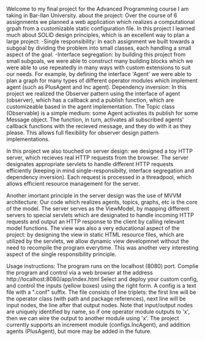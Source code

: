 Welcome to my final project for the Advanced Programming course I am taking in Bar-Ilan University.
about the project:
Over the course of 6 assignments we planned a web application which realizes a computational grpah from a customizable static configuration file.
In this project I learned much about SOLID design principles, which is an excellent way to plan a large project:
-Single responsibility: In each assignment we built towards a subgoal by dividing the problem into small classes, each handling a small aspect of the goal.
-Interface segregation: by building this project from small subgoals, we were able to construct many building blocks which we were able to use repeatedly in many ways with custom extensions to suit our needs.
For example, by defining the interface 'Agent' we were able to plan a graph for many types of different operator modules which implement agent (such as PlusAgent and Inc agent).
Dependency inversion: In this project we realized the Observer pattern using the interface of agent (observer), which has a callback and a publish function, which are customizeable based in the agent implementation.
The Topic class (Observable) is a simple medium: some Agent activates its publish for some Message object. The function, in turn, activates all subscribed agents' callback functions with the recieved message, and they do with it as they please.
This allows full flexibility for observer design pattern implementations.

In this project we also touched on server design: we designed a toy HTTP server, which recieves real HTTP requests from the browser.
The server designates appropriate servlets to handle different HTTP requests efficiently (keeping in mind single-responsibilty, interface segregation and dependency inversion).
Each request is processed in a threadpool, which allows efficient resource management for the server.

Another imortant principle in the server design was the use of MVVM architecture:
Our code which realizes agents, topics, graphs, etc is the core of the model.
The server serves as the ViewModel, by mapping different servers to special servlets which are designated to handle incoming HTTP requests and output an HTTP response to the client by calling relevant model functions.
The view was also a very educational aspect of the project: by designing the view in static HTML resource files, which are utilized by the servlets, we allow dynamic view developmnet without the need to recompile the program everytime. This was another very interesting aspect of the single responsibility principle. 

Usage instructions:
The program runs on the localhost (8080) port.
Complie the program and control via a web browser at the address http://localhost:8080/app/index.html
Select and deploy your custom config, and control the inputs (yellow boxes) using the right form.
A config is a text file with a ".conf" suffix.
The file consists of line triplets: the first line will be the operator class (with path and package references), next line will be input nodes, the line after that output nodes.
Note that input/output nodes are uniquely identified by name, so if one operator module outputs to 'x', then we can wire the output to another module using 'x'.
The project currently supports an increment module (configs.IncAgent), and addition agents (PlusAgent), but more may be added in the future.
